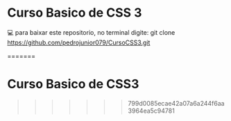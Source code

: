 

# Curso Basico de CSS 3
:computer: para baixar este repositorio, no terminal digite: git clone https://github.com/pedrojunior079/CursoCSS3.git

=======
# Curso Basico de CSS3 
>>>>>>> 799d0085ecae42a07a6a244f6aa3964ea5c94781
